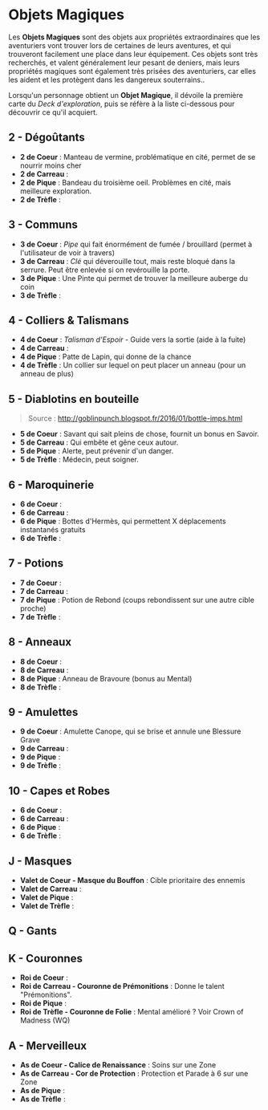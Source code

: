 # Objets Magiques

Les **Objets Magiques** sont des objets aux propriétés extraordinaires que les aventuriers vont trouver lors de certaines de leurs aventures, et qui trouveront facilement une place dans leur équipement. Ces objets sont très recherchés, et valent généralement leur pesant de deniers, mais leurs propriétés magiques sont également très prisées des aventuriers, car elles les aident et les protègent dans les dangereux souterrains..

Lorsqu'un personnage obtient un **Objet Magique**, il dévoile la première carte du _Deck d'exploration_, puis se réfère à la liste ci-dessous pour découvrir ce qu'il acquiert.

## 2 - Dégoûtants

* **2 de Coeur** : Manteau de vermine, problématique en cité, permet de se nourrir moins cher
* **2 de Carreau** :
* **2 de Pique** : Bandeau du troisième oeil. Problèmes en cité, mais meilleure exploration.
* **2 de Trèfle** :

## 3 - Communs

* **3 de Coeur** : _Pipe_ qui fait énormément de fumée / brouillard (permet à l'utilisateur de voir à travers)
* **3 de Carreau** : _Clé_ qui déverouille tout, mais reste bloqué dans la serrure. Peut être enlevée si on revérouille la porte.
* **3 de Pique** : Une Pinte qui permet de trouver la meilleure auberge du coin
* **3 de Trèfle** :

## 4 - Colliers & Talismans

* **4 de Coeur** : _Talisman d'Espoir_ - Guide vers la sortie (aide à la fuite)
* **4 de Carreau** :
* **4 de Pique** : Patte de Lapin, qui donne de la chance
* **4 de Trèfle** : Un collier sur lequel on peut placer un anneau (pour un anneau de plus)

## 5 - Diablotins en bouteille

> Source : http://goblinpunch.blogspot.fr/2016/01/bottle-imps.html

* **5 de Coeur** : Savant qui sait pleins de chose, fournit un bonus en Savoir.
* **5 de Carreau** : Qui embête et gêne ceux autour.
* **5 de Pique** : Alerte, peut prévenir d'un danger.
* **5 de Trèfle** : Médecin, peut soigner.

## 6 - Maroquinerie

* **6 de Coeur** :
* **6 de Carreau** :
* **6 de Pique** : Bottes d'Hermès, qui permettent X déplacements instantanés gratuits
* **6 de Trèfle** :

## 7 - Potions

* **7 de Coeur** :
* **7 de Carreau** :
* **7 de Pique** : Potion de Rebond (coups rebondissent sur une autre cible proche)
* **7 de Trèfle** :

## 8 - Anneaux

* **8 de Coeur** :
* **8 de Carreau** :
* **8 de Pique** : Anneau de Bravoure (bonus au Mental)
* **8 de Trèfle** :

## 9 - Amulettes

* **9 de Coeur** : Amulette Canope, qui se brise et annule une Blessure Grave
* **9 de Carreau** :
* **9 de Pique** :
* **9 de Trèfle** :

## 10 - Capes et Robes

* **6 de Coeur** :
* **6 de Carreau** :
* **6 de Pique** :
* **6 de Trèfle** :

## J - Masques

* **Valet de Coeur - Masque du Bouffon** : Cible prioritaire des ennemis
* **Valet de Carreau** :
* **Valet de Pique** :
* **Valet de Trèfle** :

## Q - Gants

## K - Couronnes

* **Roi de Coeur** :
* **Roi de Carreau - Couronne de Prémonitions** : Donne le talent "Prémonitions".
* **Roi de Pique** :
* **Roi de Trèfle - Couronne de Folie** : Mental amélioré ? Voir Crown of Madness (WQ)

## A - Merveilleux

* **As de Coeur - Calice de Renaissance** : Soins sur une Zone
* **As de Carreau - Cor de Protection** : Protection et Parade à 6 sur une Zone
* **As de Pique** :
* **As de Trèfle** :
